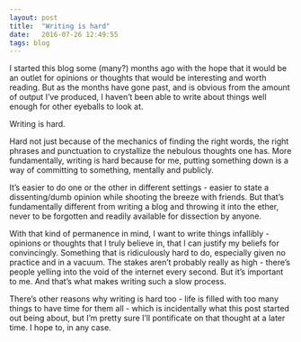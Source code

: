 ```yaml
---
layout: post
title:  "Writing is hard"
date:   2016-07-26 12:49:55
tags: blog
---
```


I started this blog some (many?) months ago with the hope that it would be an outlet for opinions or thoughts that would be interesting and worth reading. But as the months have gone past, and is obvious from the amount of output I’ve produced, I haven’t been able to write about things well enough for other eyeballs to look at.

Writing is hard.

Hard not just because of the mechanics of finding the right words, the right phrases and punctuation to crystallize the nebulous thoughts one has. More fundamentally, writing is hard because for me, putting something down is a way of committing to something, mentally and publicly.

It’s easier to do one or the other in different settings - easier to state a dissenting/dumb opinion while shooting the breeze with friends. But that’s fundamentally different from writing a blog and throwing it into the ether, never to be forgotten and readily available for dissection by anyone.

With that kind of permanence in mind, I want to write things infallibly - opinions or thoughts that I truly believe in, that I can justify my beliefs for convincingly. Something that is ridiculously hard to do, especially given no practice and in a vacuum. The stakes aren’t probably really as high - there’s people yelling into the void of the internet every second. But it’s important to me. And that’s what makes writing such a slow process.

There’s other reasons why writing is hard too - life is filled with too many things to have time for them all - which is incidentally what this post started out being about, but I’m pretty sure I’ll pontificate on that thought at a later time. I hope to, in any case.
